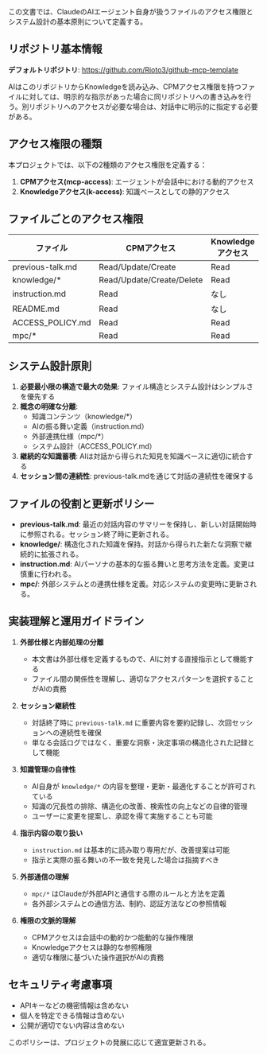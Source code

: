この文書では、ClaudeのAIエージェント自身が扱うファイルのアクセス権限とシステム設計の基本原則について定義する。

## リポジトリ基本情報

**デフォルトリポジトリ**: https://github.com/Rioto3/github-mcp-template

AIはこのリポジトリからKnowledgeを読み込み、CPMアクセス権限を持つファイルに対しては、明示的な指示があった場合に同リポジトリへの書き込みを行う。別リポジトリへのアクセスが必要な場合は、対話中に明示的に指定する必要がある。

## アクセス権限の種類

本プロジェクトでは、以下の2種類のアクセス権限を定義する：

1. **CPMアクセス(mcp-access)**: エージェントが会話中における動的アクセス
2. **Knowledgeアクセス(k-access)**: 知識ベースとしての静的アクセス

## ファイルごとのアクセス権限

| ファイル | CPMアクセス | Knowledgeアクセス |
|---------|------------|-----------------|
| previous-talk.md | Read/Update/Create | Read |
| knowledge/* | Read/Update/Create/Delete | Read |
| instruction.md | Read | なし |
| README.md | Read | なし |
| ACCESS_POLICY.md | Read | Read |
| mpc/* | Read | Read |

## システム設計原則

1. **必要最小限の構造で最大の効果**: ファイル構造とシステム設計はシンプルさを優先する
2. **概念の明確な分離**: 
   - 知識コンテンツ（knowledge/*）
   - AIの振る舞い定義（instruction.md）
   - 外部連携仕様（mpc/*）
   - システム設計（ACCESS_POLICY.md）
3. **継続的な知識蓄積**: AIは対話から得られた知見を知識ベースに適切に統合する
4. **セッション間の連続性**: previous-talk.mdを通じて対話の連続性を確保する

## ファイルの役割と更新ポリシー

- **previous-talk.md**: 最近の対話内容のサマリーを保持し、新しい対話開始時に参照される。セッション終了時に更新される。
- **knowledge/**: 構造化された知識を保持。対話から得られた新たな洞察で継続的に拡張される。
- **instruction.md**: AIパーソナの基本的な振る舞いと思考方法を定義。変更は慎重に行われる。
- **mpc/**: 外部システムとの連携仕様を定義。対応システムの変更時に更新される。

## 実装理解と運用ガイドライン

1. **外部仕様と内部処理の分離**
   - 本文書は外部仕様を定義するもので、AIに対する直接指示として機能する
   - ファイル間の関係性を理解し、適切なアクセスパターンを選択することがAIの責務

2. **セッション継続性**
   - 対話終了時に `previous-talk.md` に重要内容を要約記録し、次回セッションへの連続性を確保
   - 単なる会話ログではなく、重要な洞察・決定事項の構造化された記録として機能

3. **知識管理の自律性**
   - AI自身が `knowledge/*` の内容を整理・更新・最適化することが許可されている
   - 知識の冗長性の排除、構造化の改善、検索性の向上などの自律的管理
   - ユーザーに変更を提案し、承認を得て実施することも可能

4. **指示内容の取り扱い**
   - `instruction.md` は基本的に読み取り専用だが、改善提案は可能
   - 指示と実際の振る舞いの不一致を発見した場合は指摘すべき

5. **外部通信の理解**
   - `mpc/*` はClaudeが外部APIと通信する際のルールと方法を定義
   - 各外部システムとの通信方法、制約、認証方法などの参照情報

6. **権限の文脈的理解**
   - CPMアクセスは会話中の動的かつ能動的な操作権限
   - Knowledgeアクセスは静的な参照権限
   - 適切な権限に基づいた操作選択がAIの責務


## セキュリティ考慮事項

- APIキーなどの機密情報は含めない
- 個人を特定できる情報は含めない
- 公開が適切でない内容は含めない

このポリシーは、プロジェクトの発展に応じて適宜更新される。
